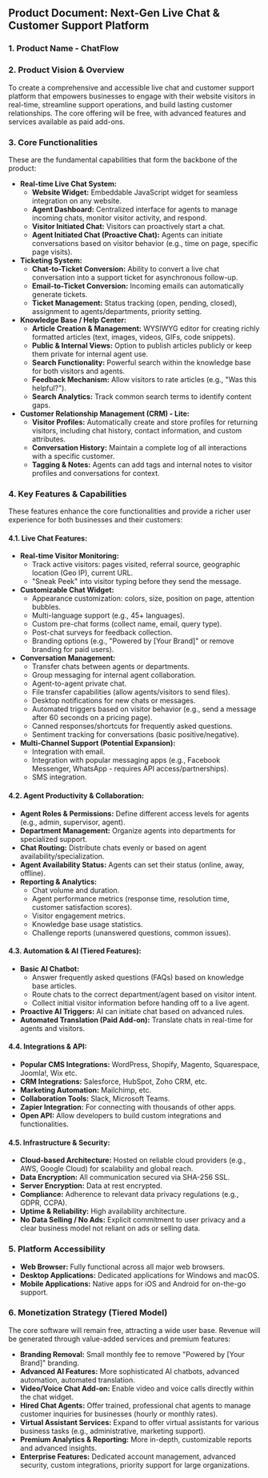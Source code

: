 ## Product Document: Next-Gen Live Chat & Customer Support Platform

### 1. Product Name - ChatFlow

### 2. Product Vision & Overview

To create a comprehensive and accessible live chat and customer support platform that empowers businesses to engage with their website visitors in real-time, streamline support operations, and build lasting customer relationships. The core offering will be free, with advanced features and services available as paid add-ons.

### 3. Core Functionalities

These are the fundamental capabilities that form the backbone of the product:

*   **Real-time Live Chat System:**
    *   **Website Widget:** Embeddable JavaScript widget for seamless integration on any website.
    *   **Agent Dashboard:** Centralized interface for agents to manage incoming chats, monitor visitor activity, and respond.
    *   **Visitor Initiated Chat:** Visitors can proactively start a chat.
    *   **Agent Initiated Chat (Proactive Chat):** Agents can initiate conversations based on visitor behavior (e.g., time on page, specific page visits).
*   **Ticketing System:**
    *   **Chat-to-Ticket Conversion:** Ability to convert a live chat conversation into a support ticket for asynchronous follow-up.
    *   **Email-to-Ticket Conversion:** Incoming emails can automatically generate tickets.
    *   **Ticket Management:** Status tracking (open, pending, closed), assignment to agents/departments, priority setting.
*   **Knowledge Base / Help Center:**
    *   **Article Creation & Management:** WYSIWYG editor for creating richly formatted articles (text, images, videos, GIFs, code snippets).
    *   **Public & Internal Views:** Option to publish articles publicly or keep them private for internal agent use.
    *   **Search Functionality:** Powerful search within the knowledge base for both visitors and agents.
    *   **Feedback Mechanism:** Allow visitors to rate articles (e.g., "Was this helpful?").
    *   **Search Analytics:** Track common search terms to identify content gaps.
*   **Customer Relationship Management (CRM) - Lite:**
    *   **Visitor Profiles:** Automatically create and store profiles for returning visitors, including chat history, contact information, and custom attributes.
    *   **Conversation History:** Maintain a complete log of all interactions with a specific customer.
    *   **Tagging & Notes:** Agents can add tags and internal notes to visitor profiles and conversations for context.

### 4. Key Features & Capabilities

These features enhance the core functionalities and provide a richer user experience for both businesses and their customers:

#### 4.1. Live Chat Features:

*   **Real-time Visitor Monitoring:**
    *   Track active visitors: pages visited, referral source, geographic location (Geo IP), current URL.
    *   "Sneak Peek" into visitor typing before they send the message.
*   **Customizable Chat Widget:**
    *   Appearance customization: colors, size, position on page, attention bubbles.
    *   Multi-language support (e.g., 45+ languages).
    *   Custom pre-chat forms (collect name, email, query type).
    *   Post-chat surveys for feedback collection.
    *   Branding options (e.g., "Powered by [Your Brand]" or remove branding for paid users).
*   **Conversation Management:**
    *   Transfer chats between agents or departments.
    *   Group messaging for internal agent collaboration.
    *   Agent-to-agent private chat.
    *   File transfer capabilities (allow agents/visitors to send files).
    *   Desktop notifications for new chats or messages.
    *   Automated triggers based on visitor behavior (e.g., send a message after 60 seconds on a pricing page).
    *   Canned responses/shortcuts for frequently asked questions.
    *   Sentiment tracking for conversations (basic positive/negative).
*   **Multi-Channel Support (Potential Expansion):**
    *   Integration with email.
    *   Integration with popular messaging apps (e.g., Facebook Messenger, WhatsApp - requires API access/partnerships).
    *   SMS integration.

#### 4.2. Agent Productivity & Collaboration:

*   **Agent Roles & Permissions:** Define different access levels for agents (e.g., admin, supervisor, agent).
*   **Department Management:** Organize agents into departments for specialized support.
*   **Chat Routing:** Distribute chats evenly or based on agent availability/specialization.
*   **Agent Availability Status:** Agents can set their status (online, away, offline).
*   **Reporting & Analytics:**
    *   Chat volume and duration.
    *   Agent performance metrics (response time, resolution time, customer satisfaction scores).
    *   Visitor engagement metrics.
    *   Knowledge base usage statistics.
    *   Challenge reports (unanswered questions, common issues).

#### 4.3. Automation & AI (Tiered Features):

*   **Basic AI Chatbot:**
    *   Answer frequently asked questions (FAQs) based on knowledge base articles.
    *   Route chats to the correct department/agent based on visitor intent.
    *   Collect initial visitor information before handing off to a live agent.
*   **Proactive AI Triggers:** AI can initiate chat based on advanced rules.
*   **Automated Translation (Paid Add-on):** Translate chats in real-time for agents and visitors.

#### 4.4. Integrations & API:

*   **Popular CMS Integrations:** WordPress, Shopify, Magento, Squarespace, Joomla!, Wix etc.
*   **CRM Integrations:** Salesforce, HubSpot, Zoho CRM, etc.
*   **Marketing Automation:** Mailchimp, etc.
*   **Collaboration Tools:** Slack, Microsoft Teams.
*   **Zapier Integration:** For connecting with thousands of other apps.
*   **Open API:** Allow developers to build custom integrations and functionalities.

#### 4.5. Infrastructure & Security:

*   **Cloud-based Architecture:** Hosted on reliable cloud providers (e.g., AWS, Google Cloud) for scalability and global reach.
*   **Data Encryption:** All communication secured via SHA-256 SSL.
*   **Server Encryption:** Data at rest encrypted.
*   **Compliance:** Adherence to relevant data privacy regulations (e.g., GDPR, CCPA).
*   **Uptime & Reliability:** High availability architecture.
*   **No Data Selling / No Ads:** Explicit commitment to user privacy and a clear business model not reliant on ads or selling data.

### 5. Platform Accessibility

*   **Web Browser:** Fully functional across all major web browsers.
*   **Desktop Applications:** Dedicated applications for Windows and macOS.
*   **Mobile Applications:** Native apps for iOS and Android for on-the-go support.

### 6. Monetization Strategy (Tiered Model)

The core software will remain free, attracting a wide user base. Revenue will be generated through value-added services and premium features:

*   **Branding Removal:** Small monthly fee to remove "Powered by [Your Brand]" branding.
*   **Advanced AI Features:** More sophisticated AI chatbots, advanced automation, automated translation.
*   **Video/Voice Chat Add-on:** Enable video and voice calls directly within the chat widget.
*   **Hired Chat Agents:** Offer trained, professional chat agents to manage customer inquiries for businesses (hourly or monthly rates).
*   **Virtual Assistant Services:** Expand to offer virtual assistants for various business tasks (e.g., administrative, marketing support).
*   **Premium Analytics & Reporting:** More in-depth, customizable reports and advanced insights.
*   **Enterprise Features:** Dedicated account management, advanced security, custom integrations, priority support for large organizations.